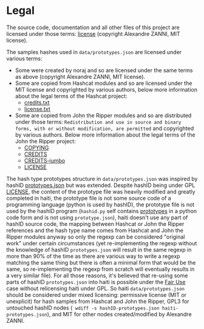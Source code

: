 # Legal

The source code, documentation and all other files of this project are licensed under those terms: [license](https://github.com/noraj/haiti/blob/master/LICENSE.txt) (copyright Alexandre ZANNI, MIT license).

The samples hashes used in `data/prototypes.json` are licensed under various terms:

- Some were created by noraj and so are licensed under the same terms as above (copyright Alexandre ZANNI, MIT license).
- Some are copied from Hashcat modules and so are licensed under the MIT license and copyrighted by various authors, below more information about the legal terms of the Hashcat project:
  - [credits.txt](https://github.com/hashcat/hashcat/blob/master/docs/credits.txt)
  - [license.txt](https://github.com/hashcat/hashcat/blob/master/docs/license.txt)
- Some are copied from John the Ripper modules and so are distributed under those terms: `Redistribution and use in source and binary forms, with or without modification, are permitted` and copyrighted by various authors. Below more information about the legal terms of the John the Ripper project:
  - [COPYING](https://github.com/openwall/john/blob/bleeding-jumbo/doc/COPYING)
  - [CREDITS](https://github.com/openwall/john/blob/bleeding-jumbo/doc/CREDITS)
  - [CREDITS-jumbo](https://github.com/openwall/john/blob/bleeding-jumbo/doc/CREDITS-jumbo)
  - [LICENSE](https://github.com/openwall/john/blob/bleeding-jumbo/doc/LICENSE)

The hash type prototypes structure in `data/prototypes.json` was inspired by hashID [prototypes.json](https://github.com/psypanda/hashID/blob/master/prototypes.json) but was extended. Despite hashID being under GPL [LICENSE](https://github.com/psypanda/hashID/blob/master/doc/LICENSE), the content of the prototype file was heavily modified and greatly completed in haiti, the prototype file is not some source code of a programming language (python is used by hashID), the prototype file is not used by the hashID program (`hashid.py` self contains [prototypes](https://github.com/psypanda/hashID/blob/7e8473a823060e56d4b6090a98591e252bd9505e/hashid.py#L36) in a python code form and is not using `prototype.json`), haiti doesn't use any part of hashID source code, the mapping between Hashcat or John the Ripper references and the hash type name comes from Hashcat and John the Ripper modules anyway so only the regexp can be considered "original work" under certain circumstances (yet re-implementing the regexp without the knowledge of hashID `prototypes.json` will result in the same regexp in more than 90% of the time as there are various way to write a regexp matching the same thing but there is often a minimal form that would be the same, so re-implementing the regexp from scratch will eventually results in a very similar file). For all those reasons, it's believed that re-using some parts of hashID `prototypes.json` into haiti is possible under the [Fair Use](https://www.gnu.org/licenses/gpl-faq.html#GPLFairUse) case without relicensing haiti under GPL. So haiti `data/prototypes.json` should be considered under mixed licensing: permissive license (MIT or unexplicit) for hash samples from Hashcat and John the Ripper, GPL3 for untouched hashID nodes (` wdiff -s hashID-prototypes.json haiti-prototypes.json`), and MIT for other nodes created/modified by Alexandre ZANNI.
